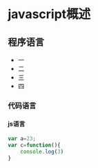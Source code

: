 # javascript概述

## 程序语言

* 一
* 二
* 三
* 四

### 代码语言

#### js语言

```javascript
var a=23;
var c=function(){
	console.log(3)
}
```